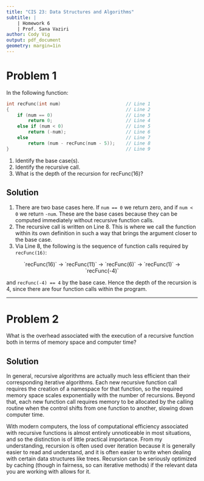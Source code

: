 ```yaml
---
title: "CIS 23: Data Structures and Algorithms"
subtitle: |
    | Homework 6
    | Prof. Sana Vaziri
author: Cody Vig
output: pdf_document
geometry: margin=1in
---
```


# Problem 1

In the following function:

```cpp
int recFunc(int num)                        // Line 1
{                                           // Line 2
    if (num == 0)                           // Line 3
        return 0;                           // Line 4
    else if (num < 0)                       // Line 5
        return (-num);                      // Line 6
    else                                    // Line 7
        return (num - recFunc(num - 5));    // Line 8
}                                           // Line 9
```

1. Identify the base case(s).
2. Identify the recursive call.
3. What is the depth of the recursion for recFunc(16)?

## Solution

1. There are two base cases here. If `num == 0` we return zero, and if `num < 0` we return `-num`. These are the base cases because they can be computed immediately without recursive function calls.
2. The recursive call is written on Line 8. This is where we call the function within its own definition in such a way that brings the argument closer to the base case.
3. Via Line 8, the following is the sequence of function calls required by `recFunc(16)`:

<center>
`recFunc(16)` 
&#8594; `recFunc(11)` 
&#8594; `recFunc(6)`
&#8594; `recFunc(1)`
&#8594; `recFunc(-4)`
</center>

and `recFunc(-4) == 4` by the base case. Hence the depth of the recursion is 4, since there are four function calls within the program.

---

# Problem 2

What is the overhead associated with the execution of a recursive function both in terms of memory space and computer time?

## Solution

In general, recursive algorithms are actually much less efficient than their corresponding iterative algorithms. Each new recursive function call requires the creation of a namespace for that function, so the required memory space scales exponentially with the number of recursions. Beyond that, each new function call requires memory to be allocated by the calling routine when the control shifts from one function to another, slowing down computer time. 

With modern computers, the loss of computational efficiency associated with recursive functions is almost entirely unnoticeable in most situations, and so the distinction is of little practical importance. From my understanding, recursion is often used over iteration because it is generally easier to read and understand, and it is often easier to write when dealing with certain data structures like trees. Recursion can be seriously optimized by caching (though in fairness, so can iterative methods) if the relevant data you are working with allows for it.
